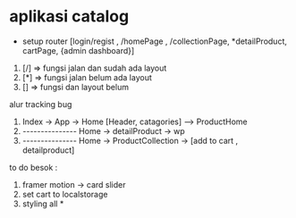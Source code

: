 # aplikasi catalog

- setup router [login/regist , /homePage , /collectionPage, *detailProduct, cartPage, {admin dashboard}]

1.  [/] => fungsi jalan dan sudah ada layout
2.  [*] => fungsi jalan belum ada layout
3.  [] => fungsi dan layout belum

alur tracking bug

1. Index -> App -> Home [Header, catagories] --> ProductHome
2. --------------- Home -> detailProduct -> wp
3. --------------- Home -> ProductCollection -> [add to cart , detailproduct]

to do besok :

1. framer motion -> card slider
2. set cart to localstorage
3. styling all \*
